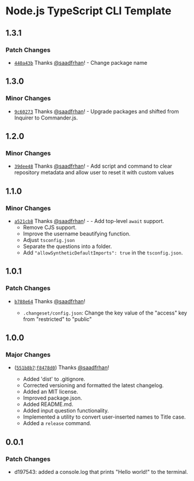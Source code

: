 # Node.js TypeScript CLI Template

## 1.3.1

### Patch Changes

- [`440a43b`](https://github.com/saadfrhan/node-typescript-cli/commit/440a43b1d2e650a1e5bc3fdfca851528eab26a69) Thanks [@saadfrhan](https://github.com/saadfrhan)! - Change package name

## 1.3.0

### Minor Changes

- [`9c60273`](https://github.com/saadfrhan/node-typescript-cli/commit/9c60273745174767ca4e244fc5dfca3925792718) Thanks [@saadfrhan](https://github.com/saadfrhan)! - Upgrade packages and shifted from Inquirer to Commander.js.

## 1.2.0

### Minor Changes

- [`39dee48`](https://github.com/saad-shamsi/cli-nodejs-typescript-cli-template/commit/39dee48dc00ecdc5c1278a9890a34ed2aaefb4d4) Thanks [@saadfrhan](https://github.com/saadfrhan)! - Add script and command to clear repository metadata and allow user to reset it with custom values

## 1.1.0

### Minor Changes

- [`a521cb8`](https://github.com/saad-shamsi/cli-nodejs-typescript-cli-template/commit/a521cb879e5b6337b88bc452acbe671a02e99093) Thanks [@saadfrhan](https://github.com/saadfrhan)! - - Add top-level `await` support.
  - Remove CJS support.
  - Improve the username beautifying function.
  - Adjust `tsconfig.json`
  - Separate the questions into a folder.
  - Add `"allowSyntheticDefaultImports": true` in the `tsconfig.json`.

## 1.0.1

### Patch Changes

- [`b788e64`](https://github.com/saad-shamsi/cli-nodejs-typescript-cli-template/commit/b788e64938ddad77744898dc3ac68d42742d29b9) Thanks [@saadfrhan](https://github.com/saadfrhan)!

  - `.changeset/config.json`: Change the key value of the "access" key from "restricted" to "public"

## 1.0.0

### Major Changes

- ([`551b8b7`](https://github.com/saad-shamsi/cli-nodejs-typescript-cli-template/commit/551b8b71b784a4da5e9b5ce20b6ddb6b0ba7955a):[`f8478d0`](https://github.com/saadfrhan/cli-nodejs-typescript-cli-template/commit/f8478d07a8518f3df22080bcffa0b7d26b9e784b)) Thanks [@saadfrhan](https://github.com/saadfrhan)!

  - Added 'dist' to .gitignore.
  - Corrected versioning and formatted the latest changelog.
  - Added an MIT license.
  - Improved package.json.
  - Added README.md.
  - Added input question functionality.
  - Implemented a utility to convert user-inserted names to Title case.
  - Added a `release` command.

## 0.0.1

### Patch Changes

- d197543: added a console.log that prints "Hello world!" to the terminal.

